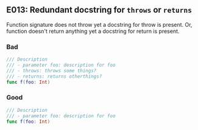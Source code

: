 ## E013: Redundant docstring for `throws` or `returns`


Function signature does not throw yet a docstring for throw is present. Or,
function doesn't return anything yet a docstring for return is present.


### Bad

```swift
/// Description
/// - parameter foo: description for foo
/// - throws: throws some things?
/// - returns: returns otherthings?
func f(foo: Int)
```

### Good

```swift
/// Description
/// - parameter foo: description for foo
func f(foo: Int)
```
